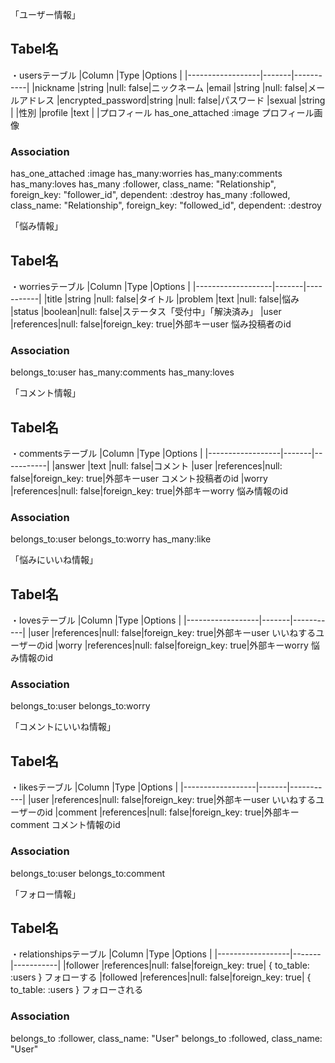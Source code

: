 「ユーザー情報」
## Tabel名
・usersテーブル
|Column            |Type   |Options    |
|------------------|-------|-----------|
|nickname          |string |null: false|ニックネーム
|email             |string |null: false|メールアドレス
|encrypted_password|string |null: false|パスワード
|sexual            |string |           |性別
|profile           |text   |           |プロフィール
has_one_attached :image プロフィール画像

### Association
has_one_attached :image
has_many:worries
has_many:comments
has_many:loves
has_many :follower, class_name: "Relationship", foreign_key: "follower_id", dependent: :destroy
has_many :followed, class_name: "Relationship", foreign_key: "followed_id", dependent: :destroy




「悩み情報」
## Tabel名
・worriesテーブル
|Column             |Type   |Options    |
|-------------------|-------|-----------|
|title              |string |null: false|タイトル
|problem            |text   |null: false|悩み
|status             |boolean|null: false|ステータス「受付中」「解決済み」
|user               |references|null: false|foreign_key: true|外部キーuser 悩み投稿者のid
### Association
belongs_to:user
has_many:comments
has_many:loves



「コメント情報」
## Tabel名
・commentsテーブル
|Column            |Type   |Options    |
|------------------|-------|-----------|
|answer            |text   |null: false|コメント
|user              |references|null: false|foreign_key: true|外部キーuser コメント投稿者のid
|worry             |references|null: false|foreign_key: true|外部キーworry 悩み情報のid

### Association
belongs_to:user
belongs_to:worry
has_many:like




「悩みにいいね情報」
## Tabel名
・lovesテーブル
|Column            |Type   |Options    |
|------------------|-------|-----------|
|user              |references|null: false|foreign_key: true|外部キーuser いいねするユーザーのid
|worry             |references|null: false|foreign_key: true|外部キーworry 悩み情報のid

### Association
belongs_to:user
belongs_to:worry




「コメントにいいね情報」
## Tabel名
・likesテーブル
|Column            |Type   |Options    |
|------------------|-------|-----------|
|user              |references|null: false|foreign_key: true|外部キーuser いいねするユーザーのid
|comment           |references|null: false|foreign_key: true|外部キーcomment コメント情報のid

### Association
belongs_to:user
belongs_to:comment




「フォロー情報」
## Tabel名
・relationshipsテーブル
|Column            |Type   |Options    |
|------------------|-------|-----------|
|follower          |references|null: false|foreign_key: true| { to_table: :users } フォローする
|followed          |references|null: false|foreign_key: true| { to_table: :users } フォローされる

### Association
belongs_to :follower, class_name: "User"
belongs_to :followed, class_name: "User"